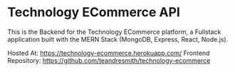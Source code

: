 # Technology ECommerce API

This is the Backend for the Technology ECommerce platform, a Fullstack application built with the MERN Stack (MongoDB, Express, React, Node.js).

Hosted At: https://technology-ecommerce.herokuapp.com/
Frontend Repository: https://github.com/teandresmith/technology-ecommerce
